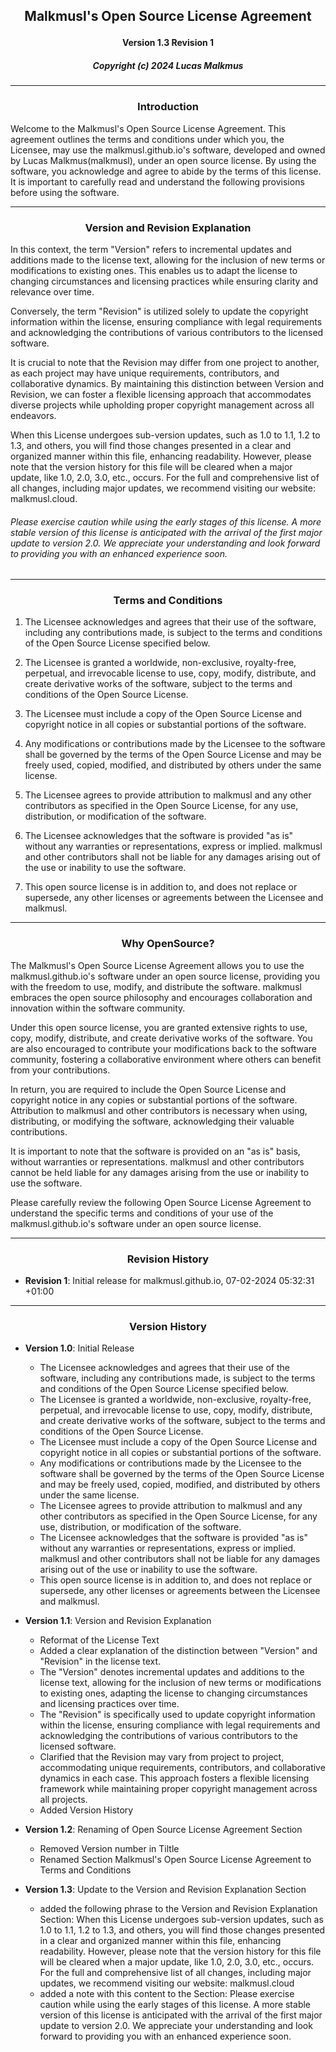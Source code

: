 
## <p align="center">Malkmusl's Open Source License Agreement</p>

#### <p align="center">Version 1.3 Revision 1</p>

##### <p align="center">Copyright (c) 2024 Lucas Malkmus</p>

---

### <p align="center">Introduction</p>

Welcome to the Malkmusl's Open Source License Agreement. This agreement outlines the terms and conditions under which you, the Licensee, may use the malkmusl.github.io's software, developed and owned by Lucas Malkmus(malkmusl), under an open source license. By using the software, you acknowledge and agree to abide by the terms of this license. It is important to carefully read and understand the following provisions before using the software.

---

### <p align="center">Version and Revision Explanation</p>

In this context, the term "Version" refers to incremental updates and additions made to the license text, allowing for the inclusion of new terms or modifications to existing ones. This enables us to adapt the license to changing circumstances and licensing practices while ensuring clarity and relevance over time.

Conversely, the term "Revision" is utilized solely to update the copyright information within the license, ensuring compliance with legal requirements and acknowledging the contributions of various contributors to the licensed software.

It is crucial to note that the Revision may differ from one project to another, as each project may have unique requirements, contributors, and collaborative dynamics. By maintaining this distinction between Version and Revision, we can foster a flexible licensing approach that accommodates diverse projects while upholding proper copyright management across all endeavors.

When this License undergoes sub-version updates, such as 1.0 to 1.1, 1.2 to 1.3, and others, you will find those changes presented in a clear and organized manner within this file, enhancing readability. However, please note that the version history for this file will be cleared when a major update, like 1.0, 2.0, 3.0, etc., occurs. For the full and comprehensive list of all changes, including major updates, we recommend visiting our website: malkmusl.cloud.

###### Please exercise caution while using the early stages of this license. A more stable version of this license is anticipated with the arrival of the first major update to version 2.0. We appreciate your understanding and look forward to providing you with an enhanced experience soon. 

---

### <p align="center">Terms and Conditions</p>

1. The Licensee acknowledges and agrees that their use of the software, including any contributions made, is subject to the terms and conditions of the Open Source License specified below.

2. The Licensee is granted a worldwide, non-exclusive, royalty-free, perpetual, and irrevocable license to use, copy, modify, distribute, and create derivative works of the software, subject to the terms and conditions of the Open Source License.

3. The Licensee must include a copy of the Open Source License and copyright notice in all copies or substantial portions of the software.

4. Any modifications or contributions made by the Licensee to the software shall be governed by the terms of the Open Source License and may be freely used, copied, modified, and distributed by others under the same license.

5. The Licensee agrees to provide attribution to malkmusl and any other contributors as specified in the Open Source License, for any use, distribution, or modification of the software.

6. The Licensee acknowledges that the software is provided "as is" without any warranties or representations, express or implied. malkmusl and other contributors shall not be liable for any damages arising out of the use or inability to use the software.

7. This open source license is in addition to, and does not replace or supersede, any other licenses or agreements between the Licensee and malkmusl.

---

### <p align="center">Why OpenSource?<p>

The Malkmusl's Open Source License Agreement allows you to use the malkmusl.github.io's software under an open source license, providing you with the freedom to use, modify, and distribute the software. malkmusl embraces the open source philosophy and encourages collaboration and innovation within the software community.

Under this open source license, you are granted extensive rights to use, copy, modify, distribute, and create derivative works of the software. You are also encouraged to contribute your modifications back to the software community, fostering a collaborative environment where others can benefit from your contributions.

In return, you are required to include the Open Source License and copyright notice in any copies or substantial portions of the software. Attribution to malkmusl and other contributors is necessary when using, distributing, or modifying the software, acknowledging their valuable contributions.

It is important to note that the software is provided on an "as is" basis, without warranties or representations. malkmusl and other contributors cannot be held liable for any damages arising from the use or inability to use the software.

Please carefully review the following Open Source License Agreement to understand the specific terms and conditions of your use of the malkmusl.github.io's software under an open source license.

---

### <p align="center">Revision History</p> 

- **Revision 1**: Initial release for malkmusl.github.io, 07-02-2024 05:32:31 +01:00 

---

### <p align="center">Version History</p>

- **Version 1.0**: Initial Release
    - The Licensee acknowledges and agrees that their use of the software, including any contributions made, is subject to the terms and conditions of the Open Source License specified below.
    - The Licensee is granted a worldwide, non-exclusive, royalty-free, perpetual, and irrevocable license to use, copy, modify, distribute, and create derivative works of the software, subject to the terms and conditions of the Open Source License.
    - The Licensee must include a copy of the Open Source License and copyright notice in all copies or substantial portions of the software.
    - Any modifications or contributions made by the Licensee to the software shall be governed by the terms of the Open Source License and may be freely used, copied, modified, and distributed by others under the same license.
    - The Licensee agrees to provide attribution to malkmusl and any other contributors as specified in the Open Source License, for any use, distribution, or modification of the software.
    - The Licensee acknowledges that the software is provided "as is" without any warranties or representations, express or implied. malkmusl and other contributors shall not be liable for any damages arising out of the use or inability to use the software.
    - This open source license is in addition to, and does not replace or supersede, any other licenses or agreements between the Licensee and malkmusl.
    
- **Version 1.1**: Version and Revision Explanation
    - Reformat of the License Text
    - Added a clear explanation of the distinction between "Version" and "Revision" in the license text.
    - The "Version" denotes incremental updates and additions to the license text, allowing for the inclusion of new terms or modifications to existing ones, adapting the license to changing circumstances and licensing practices over time.
    - The "Revision" is specifically used to update copyright information within the license, ensuring compliance with legal requirements and acknowledging the contributions of various contributors to the licensed software.
    - Clarified that the Revision may vary from project to project, accommodating unique requirements, contributors, and collaborative dynamics in each case. This approach fosters a flexible licensing framework while maintaining proper copyright management across all projects.
    - Added Version History

- **Version 1.2**: Renaming of Open Source License Agreement Section
    - Removed Version number in Tiltle
    - Renamed Section Malkmusl's Open Source License Agreement to Terms and Conditions

- **Version 1.3**: Update to the Version and Revision Explanation Section
    - added the following phrase to the Version and Revision Explanation Section:  When this License undergoes sub-version updates, such as 1.0 to 1.1, 1.2 to 1.3, and others, you will find those changes presented in a clear and organized manner within this file, enhancing readability. However, please note that the version history for this file will be cleared when a major update, like 1.0, 2.0, 3.0, etc., occurs. For the full and comprehensive list of all changes, including major updates, we recommend visiting our website: malkmusl.cloud
    - added a note with this content to the Section: Please exercise caution while using the early stages of this license. A more stable version of this license is anticipated with the arrival of the first major update to version 2.0. We appreciate your understanding and look forward to providing you with an enhanced experience soon.
    